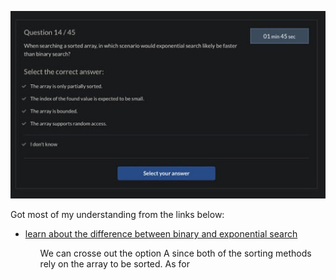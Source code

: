 ![Image of the Problem](./src/2020-11-21.jpg)

Got most of my understanding from the links below:
 <ul>
<li><a href="https://stackoverflow.com/questions/52844293/exponential-search-vs-binary-search">learn about the difference between binary and exponential search</a></li>
<ul>
We can crosse out the option A since both of the sorting methods rely on the array to be sorted.
As for 
